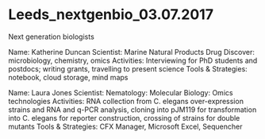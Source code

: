 # Leeds_nextgenbio_03.07.2017
Next generation biologists 

Name: Katherine Duncan
Scientist: Marine Natural Products Drug Discover: microbiology, chemistry, omics
Activities: Interviewing for PhD students and postdocs; writing grants, travelling to present science
Tools & Strategies: notebook, cloud storage, mind maps

Name: Laura Jones
Scientist: Nematology: Molecular Biology: Omics technologies
Activities: RNA collection from C. elegans over-expression strains and RNA and q-PCR analysis, cloning into pJM119 for transformation into C. elegans for reporter construction, crossing of strains for double mutants
Tools & Strategies: CFX Manager, Microsoft Excel, Sequencher
